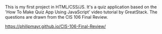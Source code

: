 This is my first project in HTML/CSS/JS. It's a quiz application based on the 'How To Make Quiz App Using JavaScript' video tutorial by GreatStack. The questions are drawn from the CIS 106 Final Review.

https://philipmayr.github.io/CIS-106-Final-Review/
